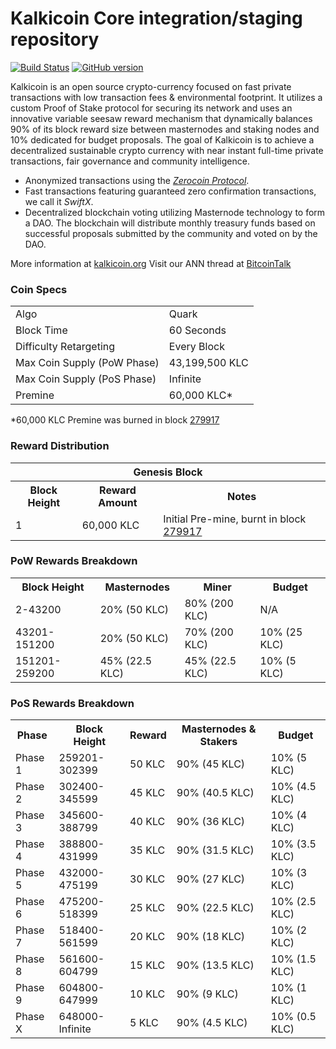 Kalkicoin Core integration/staging repository
=====================================

[![Build Status](https://travis-ci.org/Kalkicoin-Project/Kalkicoin.svg?branch=master)](https://travis-ci.org/Kalkicoin-Project/Kalkicoin) [![GitHub version](https://badge.fury.io/gh/Kalkicoin-Project%2FKalkicoin.svg)](https://badge.fury.io/gh/Kalkicoin-Project%2FKalkicoin)

Kalkicoin is an open source crypto-currency focused on fast private transactions with low transaction fees & environmental footprint.  It utilizes a custom Proof of Stake protocol for securing its network and uses an innovative variable seesaw reward mechanism that dynamically balances 90% of its block reward size between masternodes and staking nodes and 10% dedicated for budget proposals. The goal of Kalkicoin is to achieve a decentralized sustainable crypto currency with near instant full-time private transactions, fair governance and community intelligence.
- Anonymized transactions using the [_Zerocoin Protocol_](http://www.kalkicoin.org/zklc).
- Fast transactions featuring guaranteed zero confirmation transactions, we call it _SwiftX_.
- Decentralized blockchain voting utilizing Masternode technology to form a DAO. The blockchain will distribute monthly treasury funds based on successful proposals submitted by the community and voted on by the DAO.

More information at [kalkicoin.org](http://www.kalkicoin.org) Visit our ANN thread at [BitcoinTalk](http://www.bitcointalk.org/index.php?topic=1262920)

### Coin Specs
<table>
<tr><td>Algo</td><td>Quark</td></tr>
<tr><td>Block Time</td><td>60 Seconds</td></tr>
<tr><td>Difficulty Retargeting</td><td>Every Block</td></tr>
<tr><td>Max Coin Supply (PoW Phase)</td><td>43,199,500 KLC</td></tr>
<tr><td>Max Coin Supply (PoS Phase)</td><td>Infinite</td></tr>
<tr><td>Premine</td><td>60,000 KLC*</td></tr>
</table>

*60,000 KLC Premine was burned in block [279917](http://www.presstab.pw/phpexplorer/Kalkicoin/block.php?blockhash=206d9cfe859798a0b0898ab00d7300be94de0f5469bb446cecb41c3e173a57e0)

### Reward Distribution

<table>
<th colspan=4>Genesis Block</th>
<tr><th>Block Height</th><th>Reward Amount</th><th>Notes</th></tr>
<tr><td>1</td><td>60,000 KLC</td><td>Initial Pre-mine, burnt in block <a href="http://www.presstab.pw/phpexplorer/Kalkicoin/block.php?blockhash=206d9cfe859798a0b0898ab00d7300be94de0f5469bb446cecb41c3e173a57e0">279917</a></td></tr>
</table>

### PoW Rewards Breakdown

<table>
<th>Block Height</th><th>Masternodes</th><th>Miner</th><th>Budget</th>
<tr><td>2-43200</td><td>20% (50 KLC)</td><td>80% (200 KLC)</td><td>N/A</td></tr>
<tr><td>43201-151200</td><td>20% (50 KLC)</td><td>70% (200 KLC)</td><td>10% (25 KLC)</td></tr>
<tr><td>151201-259200</td><td>45% (22.5 KLC)</td><td>45% (22.5 KLC)</td><td>10% (5 KLC)</td></tr>
</table>

### PoS Rewards Breakdown

<table>
<th>Phase</th><th>Block Height</th><th>Reward</th><th>Masternodes & Stakers</th><th>Budget</th>
<tr><td>Phase 1</td><td>259201-302399</td><td>50 KLC</td><td>90% (45 KLC)</td><td>10% (5 KLC)</td></tr>
<tr><td>Phase 2</td><td>302400-345599</td><td>45 KLC</td><td>90% (40.5 KLC)</td><td>10% (4.5 KLC)</td></tr>
<tr><td>Phase 3</td><td>345600-388799</td><td>40 KLC</td><td>90% (36 KLC)</td><td>10% (4 KLC)</td></tr>
<tr><td>Phase 4</td><td>388800-431999</td><td>35 KLC</td><td>90% (31.5 KLC)</td><td>10% (3.5 KLC)</td></tr>
<tr><td>Phase 5</td><td>432000-475199</td><td>30 KLC</td><td>90% (27 KLC)</td><td>10% (3 KLC)</td></tr>
<tr><td>Phase 6</td><td>475200-518399</td><td>25 KLC</td><td>90% (22.5 KLC)</td><td>10% (2.5 KLC)</td></tr>
<tr><td>Phase 7</td><td>518400-561599</td><td>20 KLC</td><td>90% (18 KLC)</td><td>10% (2 KLC)</td></tr>
<tr><td>Phase 8</td><td>561600-604799</td><td>15 KLC</td><td>90% (13.5 KLC)</td><td>10% (1.5 KLC)</td></tr>
<tr><td>Phase 9</td><td>604800-647999</td><td>10 KLC</td><td>90% (9 KLC)</td><td>10% (1 KLC)</td></tr>
<tr><td>Phase X</td><td>648000-Infinite</td><td>5 KLC</td><td>90% (4.5 KLC)</td><td>10% (0.5 KLC)</td></tr>
</table>

